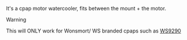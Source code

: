 It's a cpap motor watercooler, fits between the mount + the motor.

> [!WARNING]  
> This will ONLY work for Wonsmort/ WS branded cpaps such as [WS9290](https://www.lukeslabonline.com/products/ws9290-dc-24v-48v-blower-fan-for-remote-cpap-cooling?_pos=1&_sid=710d144c5&_ss=r)
